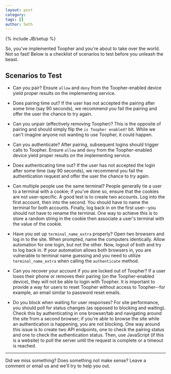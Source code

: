 ```yaml
---
layout: post
category: 
tags: []
author: Seth
---
```

{% include JB/setup %}

So, you've implemented Toopher and you're about to take over the world.  Not so fast! Below is a checklist of scenarios to test before you unleash the beast.

## Scenarios to Test
* Can you pair? Ensure `allow` and `deny` from the Toopher-enabled device yield proper results on the implementing service.

* Does pairing time out? If the user has not accepted the pairing after some time (say 90 seconds), we recommend you fail the pairing and offer the user the chance to try again.

* Can you unpair (effectively removing Toopher)? This is the opposite of pairing and should simply flip the `is Toopher enabled?` bit. While we can't imagine anyone not wanting to use Toopher, it could happen.

* Can you authenticate? After pairing, subsequent logins should trigger calls to Toopher. Ensure `allow` and `deny` from the Toopher-enabled device yield proper results on the implementing service.

* Does authenticating time out? If the user has not accepted the login after some time (say 90 seconds), we recommend you fail the authentication request and offer the user the chance to try again.  

* Can multiple people use the same terminal? People generally tie a user to a terminal with a cookie; if you've done so, ensure that the cookies are not user-specific. A good test is to create two accounts.  Log into the first account, then into the second. You should have to name the terminal for both accounts. Finally, log back in on the first user--you should not have to rename the terminal. One way to achieve this is to store a random string in the cookie then associate a user's terminal with the value of the cookie.

* Have you set up `terminal_name_extra` properly? Open two browsers and log in to the site. When prompted, name the computers identically.  Allow automation for one login, but not the other. Now, logout of both and try to log back in. If your automation allows both browsers in, you are vulnerable to terminal name guessing and you need to utilize `terminal_name_extra` when calling the `authenticate` method.

* Can you recover your account if you are locked out of Toopher? If a user loses their phone or removes their pairing (on the Toopher-enabled device), they will not be able to login with Toopher. It is important to provide a way for users to reset Toopher without access to Toopher--for example, an email similar to password reset emails.

* Do you block when waiting for user responses? For site performance, you should poll for status changes (as opposed to blocking and waiting). Check this by authenticating in one browser/tab and navigating around the site from a second browser; if you're able to browse the site while an authentication is happening, you are not blocking. One way around this issue is to create two API endpoints, one to check the pairing status and one to check the authentication status. Then, use JavaScript (if this is a website) to poll the server until the request is complete or a timeout is reached.

---

Did we miss something? Does something not make sense? Leave a comment or email us and we'll try to help you out.

